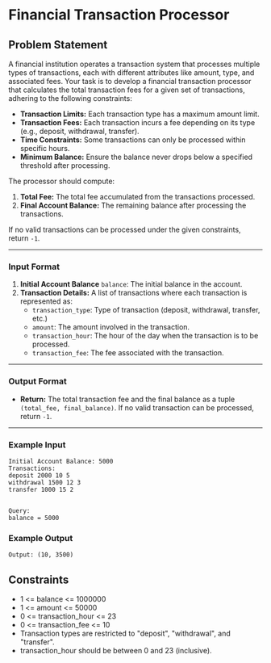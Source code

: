 # Financial Transaction Processor

## Problem Statement

A financial institution operates a transaction system that processes multiple types of transactions, each with different attributes like amount, type, and associated fees. Your task is to develop a financial transaction processor that calculates the total transaction fees for a given set of transactions, adhering to the following constraints:

- **Transaction Limits:** Each transaction type has a maximum amount limit.
- **Transaction Fees:** Each transaction incurs a fee depending on its type (e.g., deposit, withdrawal, transfer).
- **Time Constraints:** Some transactions can only be processed within specific hours.
- **Minimum Balance:** Ensure the balance never drops below a specified threshold after processing.

The processor should compute:

1. **Total Fee:** The total fee accumulated from the transactions processed.
2. **Final Account Balance:** The remaining balance after processing the transactions.

If no valid transactions can be processed under the given constraints, return `-1`.

---

### Input Format

1. **Initial Account Balance** `balance`: The initial balance in the account.
2. **Transaction Details:** A list of transactions where each transaction is represented as:
   - `transaction_type`: Type of transaction (deposit, withdrawal, transfer, etc.)
   - `amount`: The amount involved in the transaction.
   - `transaction_hour`: The hour of the day when the transaction is to be processed.
   - `transaction_fee`: The fee associated with the transaction.

---

### Output Format

- **Return:** The total transaction fee and the final balance as a tuple `(total_fee, final_balance)`. If no valid transaction can be processed, return `-1`.

---

### Example Input

```text
Initial Account Balance: 5000
Transactions:
deposit 2000 10 5
withdrawal 1500 12 3
transfer 1000 15 2


Query:
balance = 5000

```
### Example Output
```plaintext
Output: (10, 3500)

```

## Constraints
- 1 <= balance <= 1000000
- 1 <= amount <= 50000
- 0 <= transaction_hour <= 23
- 0 <= transaction_fee <= 10
- Transaction types are restricted to "deposit", "withdrawal", and "transfer".
- transaction_hour should be between 0 and 23 (inclusive).











